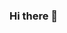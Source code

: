 ### Hi there 👋

<!--
**Bamstimi2710/Bamstimi2710** is a ✨ _special_ ✨ repository because its `README.md` (this file) appears on your GitHub profile.

# 💫 About Me:
I am a Data Analyst<br>I am currently looking out to connect with other analyst<br>I have been building great projects, and analyzing data<br>I can help you draw insights and make data-driven decisions<br>I love collaborating with others to solve problems<br>I am a good team player, always willing to give supports<br>I making observations<br>i love learning new things 


## 🌐 Socials:
[![LinkedIn](https://img.shields.io/badge/LinkedIn-%230077B5.svg?logo=linkedin&logoColor=white)](https://linkedin.com/in/Oluwaseun Bamigboye) [![Stack Overflow](https://img.shields.io/badge/-Stackoverflow-FE7A16?logo=stack-overflow&logoColor=white)](https://stackoverflow.com/users/Bamigboye Timilehin) 

# 💻 Tech Stack:
![Python](https://img.shields.io/badge/python-3670A0?style=for-the-badge&logo=python&logoColor=ffdd54) ![HTML5](https://img.shields.io/badge/html5-%23E34F26.svg?style=for-the-badge&logo=html5&logoColor=white) ![Anaconda](https://img.shields.io/badge/Anaconda-%2344A833.svg?style=for-the-badge&logo=anaconda&logoColor=white) ![MySQL](https://img.shields.io/badge/mysql-%2300f.svg?style=for-the-badge&logo=mysql&logoColor=white) ![MicrosoftSQLServer](https://img.shields.io/badge/Microsoft%20SQL%20Sever-CC2927?style=for-the-badge&logo=microsoft%20sql%20server&logoColor=white) ![Canva](https://img.shields.io/badge/Canva-%2300C4CC.svg?style=for-the-badge&logo=Canva&logoColor=white) ![NumPy](https://img.shields.io/badge/numpy-%23013243.svg?style=for-the-badge&logo=numpy&logoColor=white) ![Pandas](https://img.shields.io/badge/pandas-%23150458.svg?style=for-the-badge&logo=pandas&logoColor=white) ![Plotly](https://img.shields.io/badge/Plotly-%233F4F75.svg?style=for-the-badge&logo=plotly&logoColor=white) ![scikit-learn](https://img.shields.io/badge/scikit--learn-%23F7931E.svg?style=for-the-badge&logo=scikit-learn&logoColor=white)
# 📊 GitHub Stats:
![](https://github-readme-stats.vercel.app/api?username=Bamstimi2710&theme=highcontrast&hide_border=false&include_all_commits=true&count_private=true)<br/>
![](https://github-readme-streak-stats.herokuapp.com/?user=Bamstimi2710&theme=highcontrast&hide_border=false)<br/>
![](https://github-readme-stats.vercel.app/api/top-langs/?username=Bamstimi2710&theme=highcontrast&hide_border=false&include_all_commits=true&count_private=true&layout=compact)

### ✍️ Random Dev Quote
![](https://quotes-github-readme.vercel.app/api?type=horizontal&theme=radical)

### 😂 Random Dev Meme
<img src="https://rm.up.railway.app/" width="512px"/>

---
[![](https://visitcount.itsvg.in/api?id=Bamstimi2710&icon=0&color=0)](https://visitcount.itsvg.in)

<!-- Proudly created with GPRM ( https://gprm.itsvg.in ) -->
